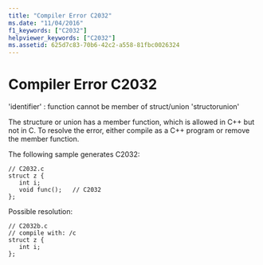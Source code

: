 ```yaml
---
title: "Compiler Error C2032"
ms.date: "11/04/2016"
f1_keywords: ["C2032"]
helpviewer_keywords: ["C2032"]
ms.assetid: 625d7c83-70b6-42c2-a558-81fbc0026324
---
```

# Compiler Error C2032

'identifier' : function cannot be member of struct/union 'structorunion'

The structure or union has a member function, which is allowed in C++ but not in C. To resolve the error, either compile as a C++ program or remove the member function.

The following sample generates C2032:

```
// C2032.c
struct z {
   int i;
   void func();   // C2032
};
```

Possible resolution:

```
// C2032b.c
// compile with: /c
struct z {
   int i;
};
```